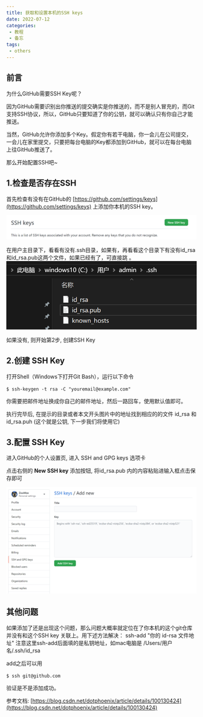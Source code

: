 ```yaml
---
title: 获取和设置本机的SSH keys
date: 2022-07-12
categories:
 - 教程
 - 备忘
tags:
 - others
---
```


## 前言
为什么GitHub需要SSH Key呢？

因为GitHub需要识别出你推送的提交确实是你推送的，而不是别人冒充的，而Git支持SSH协议，所以，GitHub只要知道了你的公钥，就可以确认只有你自己才能推送。

当然，GitHub允许你添加多个Key。假定你有若干电脑，你一会儿在公司提交，一会儿在家里提交，只要把每台电脑的Key都添加到GitHub，就可以在每台电脑上往GitHub推送了。

那么开始配置SSH吧~

## 1.检查是否存在SSH

首先检查有没有在GitHub的 [https://github.com/settings/keys](https://github.com/settings/keys) 上添加你本机的SSH key。

![查看GitHub SSH Keys](./../../.vuepress/public/images/settingSSH/sshKeys.png)

在用户主目录下，看看有没有.ssh目录，如果有，再看看这个目录下有没有id_rsa和id_rsa.pub这两个文件，如果已经有了，可直接跳
。
![查看本地秘钥](./../../.vuepress/public/images/settingSSH/sshLocation.png)

如果没有, 则开始第2步, 创建SSH Key

## 2.创建 SSH Key
打开Shell（Windows下打开Git Bash），运行以下命令

`$ ssh-keygen -t rsa -C "youremail@example.com"`

你需要把邮件地址换成你自己的邮件地址，然后一路回车，使用默认值即可。

执行完毕后, 在提示的目录或者本文开头图片中的地址找到相应的的文件 id_rsa 和 id_rsa.puh (这个就是公钥, 下一步我们将使用它)

## 3.配置 SSH Key

进入GitHub的个人设置页, 进入 SSH and GPG keys 选项卡

点击右侧的 **New SSH key** 添加按钮, 将id_rsa.pub 内的内容粘贴进输入框点击保存即可

![进入配置](./../../.vuepress/public/images/settingSSH/sshKeysSettings.png)


## 其他问题

如果添加了还是出现这个问题，那么问题大概率就定位在了你本机的这个git仓库并没有和这个SSH key 关联上。用下述方法解决：
ssh-add "你的 id-rsa 文件地址"
注意这里ssh-add后面填的是私钥地址，如mac电脑是 /Users/用户名/.ssh/id_rsa

add之后可以用

`$ ssh git@github.com`

验证是不是添加成功。

参考文档: [https://blog.csdn.net/dotphoenix/article/details/100130424](https://blog.csdn.net/dotphoenix/article/details/100130424)